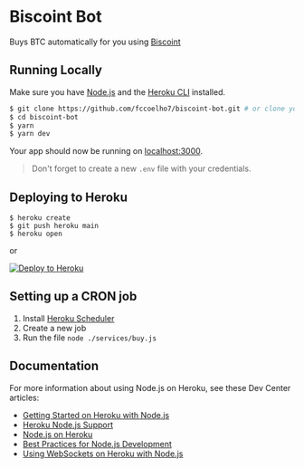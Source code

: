 # Biscoint Bot

Buys BTC automatically for you using [Biscoint](https://biscoint.io/)

## Running Locally

Make sure you have [Node.js](http://nodejs.org/) and the [Heroku CLI](https://cli.heroku.com/) installed.

```sh
$ git clone https://github.com/fccoelho7/biscoint-bot.git # or clone your own fork
$ cd biscoint-bot
$ yarn
$ yarn dev
```

Your app should now be running on [localhost:3000](http://localhost:3000/).

> Don't forget to create a new `.env` file with your credentials.

## Deploying to Heroku

```
$ heroku create
$ git push heroku main
$ heroku open
```

or

[![Deploy to Heroku](https://www.herokucdn.com/deploy/button.svg)](https://heroku.com/deploy)

## Setting up a CRON job

1. Install [Heroku Scheduler](https://devcenter.heroku.com/articles/scheduler)
1. Create a new job
1. Run the file `node ./services/buy.js`

## Documentation

For more information about using Node.js on Heroku, see these Dev Center articles:

- [Getting Started on Heroku with Node.js](https://devcenter.heroku.com/articles/getting-started-with-nodejs)
- [Heroku Node.js Support](https://devcenter.heroku.com/articles/nodejs-support)
- [Node.js on Heroku](https://devcenter.heroku.com/categories/nodejs)
- [Best Practices for Node.js Development](https://devcenter.heroku.com/articles/node-best-practices)
- [Using WebSockets on Heroku with Node.js](https://devcenter.heroku.com/articles/node-websockets)
